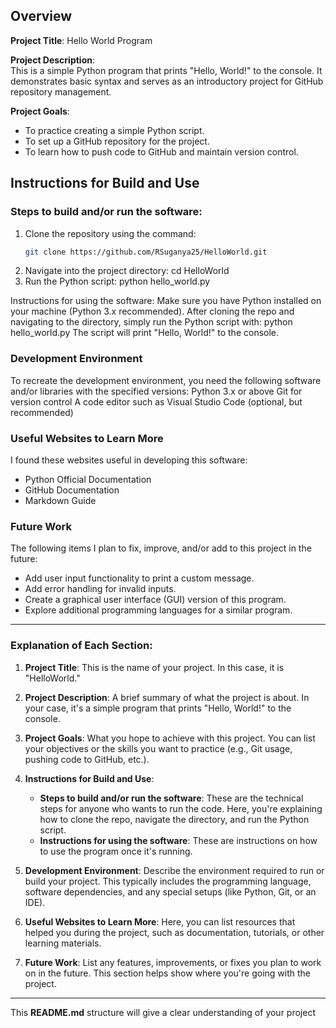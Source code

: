 ## Overview

**Project Title**: Hello World Program

**Project Description**:  
This is a simple Python program that prints "Hello, World!" to the console. It demonstrates basic syntax and serves as an introductory project for GitHub repository management.

**Project Goals**:  
- To practice creating a simple Python script.
- To set up a GitHub repository for the project.
- To learn how to push code to GitHub and maintain version control.

## Instructions for Build and Use

### Steps to build and/or run the software:
1. Clone the repository using the command:
   ```bash
   git clone https://github.com/RSuganya25/HelloWorld.git
2. Navigate into the project directory:
cd HelloWorld
3. Run the Python script:
python hello_world.py

Instructions for using the software:
Make sure you have Python installed on your machine (Python 3.x recommended).
After cloning the repo and navigating to the directory, simply run the Python script with:
python hello_world.py
The script will print "Hello, World!" to the console.

### Development Environment

To recreate the development environment, you need the following software and/or libraries with the specified versions:
Python 3.x or above
Git for version control
A code editor such as Visual Studio Code (optional, but recommended)

### Useful Websites to Learn More

I found these websites useful in developing this software:
- Python Official Documentation
- GitHub Documentation
- Markdown Guide

### Future Work

The following items I plan to fix, improve, and/or add to this project in the future:
 - Add user input functionality to print a custom message.
 - Add error handling for invalid inputs.
 - Create a graphical user interface (GUI) version of this program.
 - Explore additional programming languages for a similar program.

---

### Explanation of Each Section:

1. **Project Title**: This is the name of your project. In this case, it is "HelloWorld."

2. **Project Description**: A brief summary of what the project is about. In your case, it's a simple program that prints "Hello, World!" to the console.

3. **Project Goals**: What you hope to achieve with this project. You can list your objectives or the skills you want to practice (e.g., Git usage, pushing code to GitHub, etc.).

4. **Instructions for Build and Use**:
   - **Steps to build and/or run the software**: These are the technical steps for anyone who wants to run the code. Here, you're explaining how to clone the repo, navigate the directory, and run the Python script.
   - **Instructions for using the software**: These are instructions on how to use the program once it's running.

5. **Development Environment**: Describe the environment required to run or build your project. This typically includes the programming language, software dependencies, and any special setups (like Python, Git, or an IDE).

6. **Useful Websites to Learn More**: Here, you can list resources that helped you during the project, such as documentation, tutorials, or other learning materials.

7. **Future Work**: List any features, improvements, or fixes you plan to work on in the future. This section helps show where you're going with the project.

---

This **README.md** structure will give a clear understanding of your project
